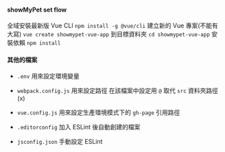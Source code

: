 #### showMyPet set flow

全域安裝最新版 Vue CLI
`npm install -g @vue/cli` 
建立新的 Vue 專案(不能有大寫) 
`vue create showmypet-vue-app`
到目標資料夾
`cd showmypet-vue-app`
安裝依賴
`npm install`

#### 其他的檔案
 - `.env` 用來設定環境變量

 - `webpack.config.js` 用來設定路徑 在該檔案中設定用 `@` 取代 `src` 資料夾路徑(x)

 - `vue.config.js` 用來設定生產環境模式下的 `gh-page` 引用路徑

 - `.editorconfig` 加入 ESLint 後自動創建的檔案

 - `jsconfig.json` 手動設定 ESLint




